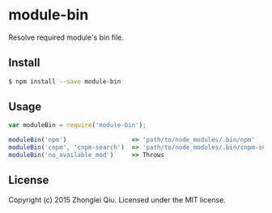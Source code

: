 # module-bin

Resolve required module's bin file.


## Install

```bash
$ npm install --save module-bin
```


## Usage

```javascript
var moduleBin = require('module-bin');

moduleBin('npm')                  => 'path/to/node_modules/.bin/npm'
moduleBin('cnpm', 'cnpm-search')  => 'path/to/node_modules/.bin/cnpm-search'
moduleBin('no_available_mod')     => Throws

```


## License

Copyright (c) 2015 Zhonglei Qiu. Licensed under the MIT license.



